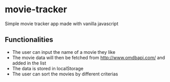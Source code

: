 # movie-tracker
Simple movie tracker app made with vanilla javascript

## Functionalities
 * The user can input the name of a movie they like
 * The movie data will then be fetched from http://www.omdbapi.com/ and added in the list
 * The data is stored in localStorage
 * The user can sort the movies by different criterias
